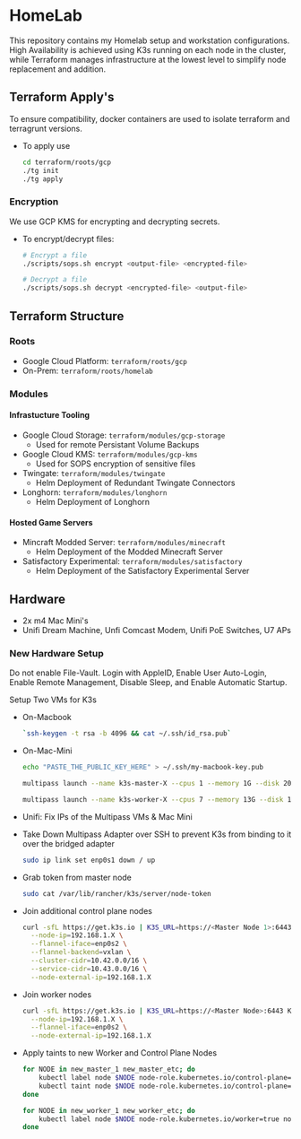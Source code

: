 # HomeLab
This repository contains my Homelab setup and workstation configurations. High Availability is achieved using K3s running on each node in the cluster, while Terraform manages infrastructure at the lowest level to simplify node replacement and addition. 

## Terraform Apply's
To ensure compatibility, docker containers are used to isolate terraform and terragrunt versions.

* To apply use
   ```bash
   cd terraform/roots/gcp
   ./tg init
   ./tg apply
   ```

### Encryption
We use GCP KMS for encrypting and decrypting secrets. 

* To encrypt/decrypt files:
    ```bash
    # Encrypt a file
    ./scripts/sops.sh encrypt <output-file> <encrypted-file>

    # Decrypt a file
    ./scripts/sops.sh decrypt <encrypted-file> <output-file>
    ```

## Terraform Structure
### Roots
* Google Cloud Platform: `terraform/roots/gcp` 
* On-Prem: `terraform/roots/homelab`

### Modules
#### Infrastucture Tooling
* Google Cloud Storage: `terraform/modules/gcp-storage`
    * Used for remote Persistant Volume Backups
* Google Cloud KMS: `terraform/modules/gcp-kms`
    * Used for SOPS encryption of sensitive files
* Twingate: `terraform/modules/twingate`
    * Helm Deployment of Redundant Twingate Connectors
* Longhorn: `terraform/modules/longhorn`
    * Helm Deployment of Longhorn
#### Hosted Game Servers
* Mincraft Modded Server: `terraform/modules/minecraft`
    * Helm Deployment of the Modded Minecraft Server
* Satisfactory Experimental: `terraform/modules/satisfactory`
    * Helm Deployment of the Satisfactory Experimental Server

## Hardware
* 2x m4 Mac Mini's
* Unifi Dream Machine, Unfi Comcast Modem, Unifi PoE Switches, U7 APs

### New Hardware Setup
Do not enable File-Vault. Login with AppleID, Enable User Auto-Login, Enable Remote Management, Disable Sleep, and Enable Automatic Startup.

Setup Two VMs for K3s
* On-Macbook 
    ```bash
    `ssh-keygen -t rsa -b 4096 && cat ~/.ssh/id_rsa.pub`
    ```
* On-Mac-Mini 
    ```bash
    echo "PASTE_THE_PUBLIC_KEY_HERE" > ~/.ssh/my-macbook-key.pub

    multipass launch --name k3s-master-X --cpus 1 --memory 1G --disk 20G  --network en0 --cloud-init <(echo "users: [{name: ubuntu, ssh_authorized_keys: [\"$(cat ~/.ssh/my-macbook-key.pub)\"]}]")
    
    multipass launch --name k3s-worker-X --cpus 7 --memory 13G --disk 150G --network en0 --cloud-init <(echo "users: [{name: ubuntu, ssh_authorized_keys: [\"$(cat ~/.ssh/my-macbook-key.pub)\"]}]")
    ```
* Unifi: Fix IPs of the Multipass VMs & Mac Mini

* Take Down Multipass Adapter over SSH to prevent K3s from binding to it over the bridged adapter
    ```bash
    sudo ip link set enp0s1 down / up
    ```
* Grab token from master node
    ```bash
    sudo cat /var/lib/rancher/k3s/server/node-token
    ```

* Join additional control plane nodes
    ```bash
    curl -sfL https://get.k3s.io | K3S_URL=https://<Master Node 1>:6443 K3S_TOKEN=<node-token> sh -s - server \
      --node-ip=192.168.1.X \
      --flannel-iface=enp0s2 \
      --flannel-backend=vxlan \
      --cluster-cidr=10.42.0.0/16 \
      --service-cidr=10.43.0.0/16 \
      --node-external-ip=192.168.1.X
    ```

* Join worker nodes
    ```bash
    curl -sfL https://get.k3s.io | K3S_URL=https://<Master Node>:6443 K3S_TOKEN=<node-token> sh -s - agent \
      --node-ip=192.168.1.X \
      --flannel-iface=enp0s2 \
      --node-external-ip=192.168.1.X
    ```
    
* Apply taints to new Worker and Control Plane Nodes
    ```bash
    for NODE in new_master_1 new_master_etc; do
        kubectl label node $NODE node-role.kubernetes.io/control-plane=true node-type=control-plane --overwrite
        kubectl taint node $NODE node-role.kubernetes.io/control-plane=true:NoSchedule --overwrite || true
    done

    for NODE in new_worker_1 new_worker_etc; do
        kubectl label node $NODE node-role.kubernetes.io/worker=true node-type=worker --overwrite
    done
    ```